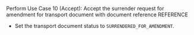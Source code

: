 Perform Use Case 10 (Accept): Accept the surrender request for amendment for transport document with document reference REFERENCE
* Set the transport document status to `SURRENDERED_FOR_AMENDMENT`.
